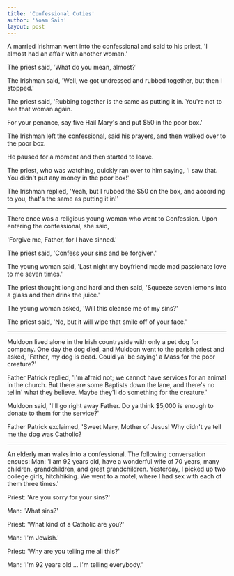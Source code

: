 ```yaml
---
title: 'Confessional Cuties'
author: 'Noam Sain'
layout: post
---
```


A married Irishman went into the confessional and said to his priest, 'I almost had an affair with another woman.'

The priest said, 'What do you mean, almost?'

The Irishman said, 'Well, we got undressed and rubbed together, but then I stopped.'

The priest said, 'Rubbing together is the same as putting it in. You're not to see that woman again.

For your penance, say five Hail Mary's and put $50 in the poor box.'

The Irishman left the confessional, said his prayers, and then walked over to the poor box.

He paused for a moment and then started to leave.

The priest, who was watching, quickly ran over to him saying, 'I saw that. You didn't put any money in the poor box!'

The Irishman replied, 'Yeah, but I rubbed the $50 on the box, and according to you, that's the same as putting it in!'

---

There once was a religious young woman who went to Confession. Upon entering the confessional, she said,

'Forgive me, Father, for I have sinned.'

The priest said, 'Confess your sins and be forgiven.'

The young woman said, 'Last night my boyfriend made mad passionate love to me seven times.'

The priest thought long and hard and then said, 'Squeeze seven lemons into a glass and then drink the juice.'

The young woman asked, 'Will this cleanse me of my sins?'

The priest said, 'No, but it will wipe that smile off of your face.'

---

Muldoon lived alone in the Irish countryside with only a pet dog for company. One day the dog died, and Muldoon went to the parish priest and asked, 'Father, my dog is dead. Could ya' be saying' a Mass for the poor creature?'

Father Patrick replied, 'I'm afraid not; we cannot have services for an animal in the church. But there are some Baptists down the lane, and there's no tellin' what they believe. Maybe they'll do something for the creature.'

Muldoon said, 'I'll go right away Father. Do ya think $5,000 is enough to donate to them for the service?'

Father Patrick exclaimed, 'Sweet Mary, Mother of Jesus! Why didn't ya tell me the dog was Catholic?

---

An elderly man walks into a confessional. The following conversation ensues: Man: 'I am 92 years old, have a wonderful wife of 70 years, many children, grandchildren, and great grandchildren. Yesterday, I picked up two college girls, hitchhiking. We went to a motel, where I had sex with each of them three times.'

Priest: 'Are you sorry for your sins?'

Man: 'What sins?'

Priest: 'What kind of a Catholic are you?'

Man: 'I'm Jewish.'

Priest: 'Why are you telling me all this?'

Man: 'I'm 92 years old … I'm telling everybody.'
